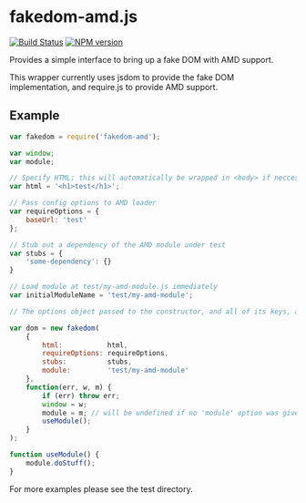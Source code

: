 fakedom-amd.js
======

[![Build Status](https://travis-ci.org/JamesBarwell/fakedom-amd.js.svg?branch=master)](https://travis-ci.org/JamesBarwell/fakedom-amd.js)
[![NPM version](https://badge.fury.io/js/fakedom-amd.svg)](http://badge.fury.io/js/fakedom-amd)

Provides a simple interface to bring up a fake DOM with AMD support.

This wrapper currently uses jsdom to provide the fake DOM implementation, and require.js to provide AMD support.

## Example
```js
var fakedom = require('fakedom-amd');

var window;
var module;

// Specify HTML; this will automatically be wrapped in <body> if neccessary
var html = '<h1>test</h1>';

// Pass config options to AMD loader
var requireOptions = {
    baseUrl: 'test'
};

// Stub out a dependency of the AMD module under test
var stubs = {
    'some-dependency': {}
}

// Load module at test/my-amd-module.js immediately
var initialModuleName = 'test/my-amd-module';

// The options object passed to the constructor, and all of its keys, are optional. The callback is mandatory.

var dom = new fakedom(
    {
        html:           html,
        requireOptions: requireOptions,
        stubs:          stubs,
        module:         'test/my-amd-module'
    },
    function(err, w, m) {
        if (err) throw err;
        window = w;
        module = m; // will be undefined if no 'module' option was given
        useModule();
    }
);

function useModule() {
    module.doStuff();
}
```

For more examples please see the test directory.
